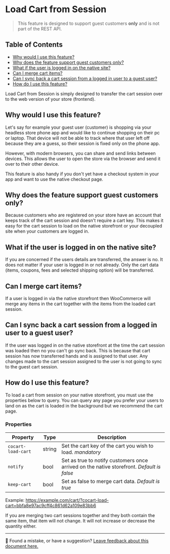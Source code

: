 # Load Cart from Session <!-- omit in toc -->

> This feature is designed to support guest customers **only** and is not part of the REST API.

## Table of Contents <!-- omit in toc -->

- [Why would I use this feature?](#why-would-i-use-this-feature)
- [Why does the feature support guest customers only?](#why-does-the-feature-support-guest-customers-only)
- [What if the user is logged in on the native site?](#what-if-the-user-is-logged-in-on-the-native-site)
- [Can I merge cart items?](#can-i-merge-cart-items)
- [Can I sync back a cart session from a logged in user to a guest user?](#can-i-sync-back-a-cart-session-from-a-logged-in-user-to-a-guest-user)
- [How do I use this feature?](#how-do-i-use-this-feature)

Load Cart from Session is simply designed to transfer the cart session over to the web version of your store (frontend).

## Why would I use this feature?

Let's say for example your guest user (customer) is shopping via your headless store phone app and would like to continue shopping on their pc or laptop. That device will not be able to track where that user left off because they are a guess, so their session is fixed only on the phone app.

However, with modern browsers, you can share and send links between devices. This allows the user to open the store via the browser and send it over to their other device.

This feature is also handy if you don't yet have a checkout system in your app and want to use the native checkout page.

## Why does the feature support guest customers only?

Because customers who are registered on your store have an account that keeps track of the cart session and doesn't require a cart key. This makes it easy for the cart session to load on the native storefront or your decoupled site when your customers are logged in.

## What if the user is logged in on the native site?

If you are concerned if the users details are transferred, the answer is no. It does not matter if your user is logged in or not already. Only the cart data (items, coupons, fees and selected shipping option) will be transferred.

## Can I merge cart items?

If a user is logged in via the native storefront then WooCommerce will merge any items in the cart together with the items from the loaded cart session.

## Can I sync back a cart session from a logged in user to a guest user?

If the user was logged in on the native storefront at the time the cart session was loaded then no you can't go sync back. This is because that cart session has now transferred hands and is assigned to that user. Any changes made to the cart session assigned to the user is not going to sync to the guest cart session.

## How do I use this feature?

To load a cart from session on your native storefront, you must use the properties below to query. You can query any page you prefer your users to land on as the cart is loaded in the background but we recommend the cart page.

### Properties <!-- omit in toc -->

| Property           | Type   | Description                                                                                                                     |
| ------------------ | ------ | ------------------------------------------------------------------------------------------------------------------------------- |
| `cocart-load-cart` | string | Set the cart key of the cart you wish to load. _mandatory_                                        |
| `notify`           | bool   | Set as true to notify customers once arrived on the native storefront. _Default is false_ |
| `keep-cart`        | bool   | Set as false to merge cart data. _Default is true_                                                |

Example: https://example.com/cart/?cocart-load-cart=bbfa8e97ac9cff4c861d62a109e83bb6

If you are merging two cart sessions together and they both contain the same item, that item will not change. It will not increase or decrease the quantity either.

<!-- FEEDBACK -->

---

🐞 Found a mistake, or have a suggestion? [Leave feedback about this document here.](https://github.com/co-cart/co-cart/issues/new?assignees=&labels=type%3A+documentation&template=doc_feedback.md&title=Feedback+on+./docs/load-cart-from-session.md)

<!-- /FEEDBACK -->
